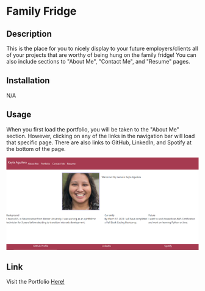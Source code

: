 # Family Fridge

## Description

This is the place for you to nicely display to your future employers/clients all of your projects that are worthy of being hung on the family fridge! You can also include sections to "About Me", "Contact Me", and "Resume" pages.

## Installation

N/A

## Usage

When you first load the portfolio, you will be taken to the "About Me" section. However, clicking on any of the links in the navigation bar will load that specific page. There are also links to GitHub, LinkedIn, and Spotify at the bottom of the page.

![homepage](./src/images/readme.png)

## Link

Visit the Portfolio <a href="https://kaguilera23.github.io/family-fridge/">Here!</a>
